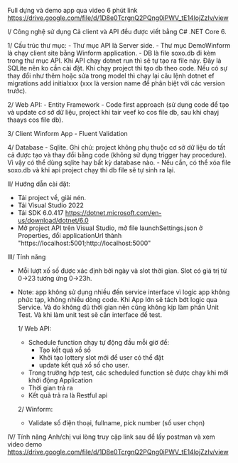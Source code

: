 Full dựng và demo app qua video 6 phút link https://drive.google.com/file/d/1D8e0TcrgnQ2PQng0iPWV_tE14lojZzIv/view

I/ Công nghệ sử dụng
    Cả client và API đều được viết bằng C# .NET Core 6.
    
1/ Cấu trúc thư mục:
      - Thư mục API là Server side.
      - Thư mục DemoWinform là chạy client site bằng Winform application.
      - DB là file soxo.db đi kèm trong thư mục API. Khi API chạy dotnet run thì sẽ tự tạo ra file này. Đây là SQLite nên ko cần cài đặt. Khi chạy project thì tạo db theo code. Nếu có sự thay đổi như thêm hoặc sửa trong model thì chạy lại câu lệnh dotnet ef migrations add initialxxx (xxx là version name để phân biệt với các version trước).

2/ Web API:
      - Entity Framework
      - Code first approach (sử dụng code để tạo và update cơ sở dữ liệu, project khi tair veef ko cos file db, sau khi chayj thaays cos file db).
         
3/ Client Winform App
      - Fluent Validation

4/ Database
      - Sqlite. Ghi chú: project không phụ thuộc cơ sở dữ liệu do tất cả được tạo và thay đổi bằng code (không sử dụng trigger hay procedure). Vì vậy có thể dùng sqlite hay bất kỳ database nào.
      - Nếu cần, có thể xóa file soxo.db và khi api project chạy thì db file sẽ tự sinh ra lại.
   
II/ Hướng dẫn cài đặt:
  - Tải project về, giải nén.
  - Tải Visual Studio 2022
  - Tải SDK 6.0.417 https://dotnet.microsoft.com/en-us/download/dotnet/6.0
  - Mở project API trên Visual Studio, mở file launchSettings.json ở Properties, đổi applicationUrl thành "https://localhost:5001;http://localhost:5000"
   
III/ Tính năng
  - Mỗi lượt xố số được xác định bởi ngày và slot thời gian. Slot có giá trị từ 0->23 tương ứng 0->23h.
  - Note: app không sử dụng nhiều đến service interface vì logic app không phức tạp, không nhiều dòng code. Khi App lớn sẽ tách bớt logic qua Service. Và do không đủ thời gian nên cũng không kịp làm phần Unit Test. Và khi làm unit test sẽ cần interface để test.

    1/ Web API:
     - Schedule function chạy tự động đầu mỗi giờ để:
        - Tạo kết quả xổ số
        - Khởi tạo lottery slot mới để user có thể đặt
        - update kết quả xổ số cho user.
     - Trong trường hợp test, các scheduled function sẽ được chạy khi mới khởi động Application
     - Thời gian trả ra
     - Kết quả trả ra là Restful api

    2/ Winform:
     - Validate số điện thoại, fullname, pick number (số user chọn)

IV/ Tính năng
   Anh/chị vui lòng truy cập link sau để lấy postman và xem video demo https://drive.google.com/file/d/1D8e0TcrgnQ2PQng0iPWV_tE14lojZzIv/view

